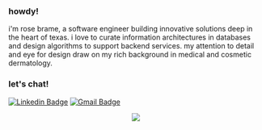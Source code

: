 ### howdy!

i'm rose brame, a software engineer building innovative solutions deep in the heart of texas. i love to curate information architectures in databases and design algorithms to support backend services. my attention to detail and eye for design draw on my rich background in medical and cosmetic dermatology.

### let's chat!
[![Linkedin Badge](https://img.shields.io/badge/-gillianrosebrame-blue?style=flat-square&logo=Linkedin&logoColor=white&link=https://www.linkedin.com/in/gillianrosebrame/)](https://www.linkedin.com/in/gillianrosebrame/)
[![Gmail Badge](https://img.shields.io/badge/-gillianbrame@gmail.com-c14438?style=flat-square&logo=Gmail&logoColor=white&link=mailto:gillianbrame@gmail.com)](mailto:gillianbrame@gmail.com)

<p align="center">
  <img src="https://github-readme-stats.vercel.app/api?username=rosemaling&hide=stars&show_icons=true&theme=dracula&line_height=32">
</p>


<!--
**rosemaling/rosemaling** is a ✨ _special_ ✨ repository because its `README.md` (this file) appears on your GitHub profile.

Here are some ideas to get you started:

- 🔭 I’m currently working on ...
- 🌱 I’m currently learning ...
- 👯 I’m looking to collaborate on ...
- 🤔 I’m looking for help with ...
- 💬 Ask me about ...
- 📫 How to reach me: ...
- 😄 Pronouns: ...
- ⚡ Fun fact: ...
-->
